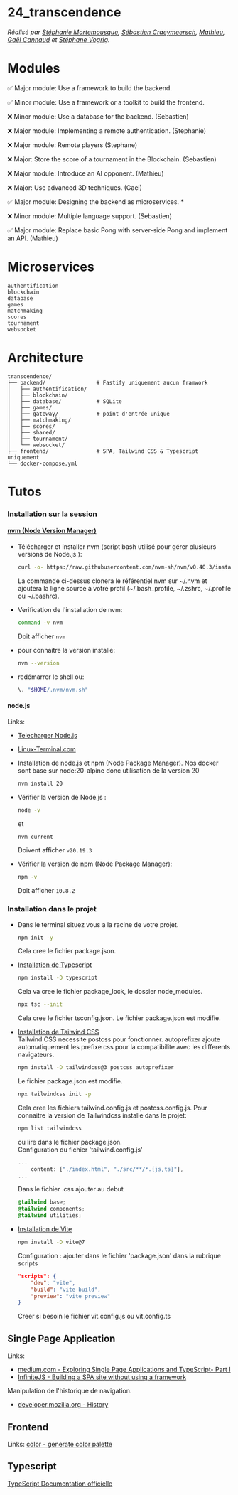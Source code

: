 # 24_transcendence

*Réalisé par [Stéphanie Mortemousque](https://github.com/Stephmo1984), [Sébastien Craeymeersch](), [Mathieu](), [Gaël Cannaud](https://github.com/Helco18) et [Stéphane Vogrig](https://github.com/StephaneVogrig).*


# Modules

✅ Major module: Use a framework to build the backend.

✅ Minor module: Use a framework or a toolkit to build the frontend.

❌ Minor module: Use a database for the backend. (Sebastien)

❌ Major module: Implementing a remote authentication. (Stephanie)

❌ Major module: Remote players (Stephane)

❌ Major: Store the score of a tournament in the Blockchain. (Sebastien)

❌ Major module: Introduce an AI opponent. (Mathieu)

❌ Major: Use advanced 3D techniques. (Gael)

✅ Major module: Designing the backend as microservices. *

❌ Minor module: Multiple language support. (Sebastien)

✅ Major module: Replace basic Pong with server-side Pong and implement an API. (Mathieu)

# Microservices
```
authentification
blockchain
database
games
matchmaking
scores
tournament
websocket
```
# Architecture
```
transcendence/
├── backend/				# Fastify uniquement aucun framwork
│   ├── authentification/
│   ├── blockchain/
│   ├── database/			# SQLite
│   ├── games/
│   ├── gateway/			# point d'entrée unique
│   ├── matchmaking/
│   ├── scores/
│   ├── shared/
│   ├── tournament/
│   └── websocket/ 
├── frontend/				# SPA, Tailwind CSS & Typescript uniquement			
└── docker-compose.yml
```

# Tutos
### Installation sur la session

#### [nvm (Node Version Manager)](https://github.com/nvm-sh/nvm?tab=readme-ov-file#about)

- Télécharger et installer nvm (script bash utilisé pour gérer plusieurs versions de Node.js.):
	```sh
	curl -o- https://raw.githubusercontent.com/nvm-sh/nvm/v0.40.3/install.sh | bash
	```
	La commande ci-dessus clonera le référentiel nvm sur \~/.nvm et ajoutera la ligne source à votre profil (~/.bash_profile, ~/.zshrc, ~/.profile ou ~/.bashrc).  

- Verification de l'installation de nvm:
	```sh
	command -v nvm
	```
	Doit afficher `nvm`

- pour connaitre la version installe:
	```sh
	nvm --version
	```
- redémarrer le shell ou:
	```sh
	\. "$HOME/.nvm/nvm.sh"
	```

#### node.js
Links:
- [Telecharger Node.js](https://nodejs.org/fr/download)
- [Linux-Terminal.com](https://fr.linux-terminal.com/?p=4411)
- Installation de node.js et npm (Node Package Manager).
	Nos docker sont base sur node:20-alpine donc utilisation de la version 20
	```sh
	nvm install 20
	```

- Vérifier la version de Node.js :
	```sh
	node -v
	```
	et
	```sh
	nvm current
	```
	Doivent afficher `v20.19.3`

- Vérifier la version de npm (Node Package Manager):
	```sh
	npm -v
	```
	Doit afficher `10.8.2`

### Installation dans le projet
- Dans le terminal situez vous a la racine de votre projet.

	```sh
	npm init -y
	```
	Cela cree le fichier package.json.
- [Installation de Typescript]()
	```sh
	npm install -D typescript
	```
	Cela va cree le fichier package_lock, le dossier node_modules.
	```sh
	npx tsc --init
	```
	Cela cree le fichier tsconfig.json. Le fichier package.json est modifie.


- [Installation de Tailwind CSS](https://v3.tailwindcss.com/docs/installation)  
Tailwind CSS necessite postcss pour fonctionner. autoprefixer ajoute automatiquement les prefixe css pour la compatibilite avec les differents navigateurs.
	```sh
	npm install -D tailwindcss@3 postcss autoprefixer
	```
	Le fichier package.json est modifie.
	
	```sh
	npx tailwindcss init -p
	```
	Cela cree les fichiers tailwind.config.js et postcss.config.js.
	Pour connaitre la version de Tailwindcss installe dans le projet:
	```sh
	npm list tailwindcss
	```
	ou lire dans le fichier package.json.  
	Configuration du fichier 'tailwind.config.js'
	```js
	...
		content: ["./index.html", "./src/**/*.{js,ts}"],
	...
	```
	Dans le fichier .css ajouter au debut
	```css
	@tailwind base;
	@tailwind components;
	@tailwind utilities;
	```

- [Installation de Vite](https://vite.dev/)
	```sh
	npm install -D vite@7
	```
	Configuration : ajouter dans le fichier 'package.json' dans la rubrique scripts
	```json
	"scripts": {
		"dev": "vite",
		"build": "vite build",
		"preview": "vite preview"
	}
	```
	Creer si besoin le fichier vit.config.js ou vit.config.ts
## Single Page Application
Links:
- [medium.com - Exploring Single Page Applications and TypeScript- Part I](https://medium.com/@pratheeshrussell/exploring-single-page-applications-and-typescript-part-i-15990126f601)
- [InfiniteJS - Building a SPA site without using a framework](https://infinitejs.com/posts/building-spa-site-without-framework/)

Manipulation de l'historique de navigation.
- [developer.mozilla.org - History](https://developer.mozilla.org/en-US/docs/Web/API/History)

## Frontend
Links:
	[color - generate color palette](https://coolors.co/)

## Typescript
[TypeScript Documentation officielle](https://www.typescriptlang.org/fr/docs/)